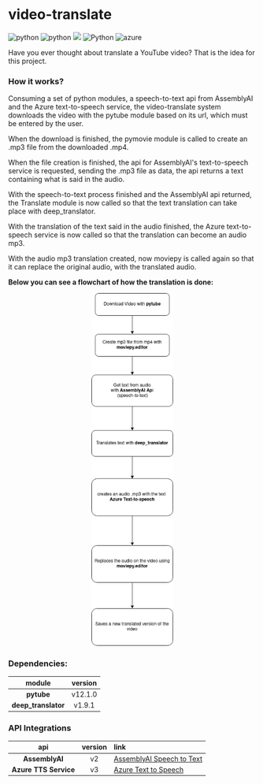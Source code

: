 # video-translate

![python](https://img.shields.io/static/v1?label=Python&labelColor=07a0f8&message=v3.8.10&color=000000&logo=python&logoColor=ffffff&style=flat-square)
![python](https://img.shields.io/static/v1?label=pytube&labelColor=dd3838&message=v12.1.0&color=000000&logo=python&logoColor=ffffff&style=flat-square)
![](https://img.shields.io/static/v1?label=AssemblyAI&labelColor=7335da&message=+v2&color=000000&logo=&logoColor=ffffff&style=flat-square)
![Python](https://img.shields.io/static/v1?label=deep_translator&labelColor=7335da&message=+v1.9.1&color=000000&logo=Python&logoColor=ffffff&style=flat-square)
![azure ](https://img.shields.io/static/v1?label=Azure+TTS&labelColor=0778ba&message=+v3.0&color=000000&logo=azure+&logoColor=ffffff&style=flat-square)

Have you ever thought about translate a YouTube video? That is the idea for this project. 

### How it works?

Consuming a set of python modules, a speech-to-text api from AssemblyAI and the Azure text-to-speech service, the video-translate system downloads the video with the pytube module based on its url, which must be entered by the user. 

When the download is finished, the pymovie module is called to create an .mp3 file from the downloaded .mp4. 

When the file creation is finished, the api for AssemblyAI's text-to-speech service is requested, sending the .mp3 file as data, the api returns a text containing what is said in the audio.

With the speech-to-text process finished and the AssemblyAI api returned, the Translate module is now called so that the text translation can take place with deep_translator.

With the translation of the text said in the audio finished, the Azure text-to-speech service is now called so that the translation can become an audio mp3. 

With the audio mp3 translation created, now moviepy is called again so that it can replace the original audio, with the translated audio.

**Below you can see a flowchart of how the translation is done:**
<br>


<p align="center" width="100%">
    <img width="33%" heigth="40%" src="./images/how_it_works.png"> 
</p>

### Dependencies: 

|  **module**    | **version**  |     
|:----------:|:----------:| 
| **pytube**     | v12.1.0 | 
| **deep_translator** | v1.9.1


### API Integrations 

|  **api**    | **version** | **link**   
|:----------:|:----------:| :--------
| **AssemblyAI**     | v2 | [AssemblyAI Speech to Text](https://assemblyai.com/)
| **Azure TTS Service** | v3 | [Azure Text to Speech](https://azure.microsoft.com/en-us/products/cognitive-services/text-to-speech/#overview)
